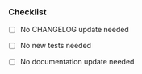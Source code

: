 
<!--
Thank you for contributing to capa! <3

Please read capa's CONTRIBUTING guide if you haven't done so already.
It contains helpful information about how to contribute to capa. Check https://github.com/fireeye/capa/blob/master/.github/CONTRIBUTING.md

Please describe the changes in this pull request (PR). Include your motivation and context to help us review.

Please mention the issue your PR addresses (if any):
closes #issue_number
-->


### Checklist

<!-- CHANGELOG.md has a `master (unreleased)` section. Please add bug fixes, new features, breaking changes and anything else you think it is worthwhile mentioning in the release notes to this file. -->
- [ ] No CHANGELOG update needed
<!-- Tests prove that your fix/work as expected and ensure it doesn't break on the feature. -->
- [ ] No new tests needed
<!-- Please help us keeping capa documentation up-to-date -->
- [ ] No documentation update needed
